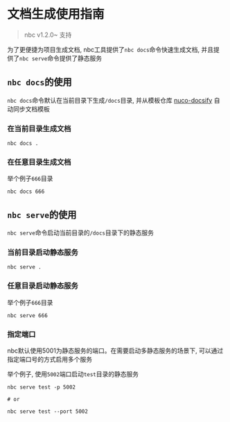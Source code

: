 # 文档生成使用指南

> nbc v1.2.0~ 支持

为了更便捷为项目生成文档, nbc工具提供了`nbc docs`命令快速生成文档, 并且提供了`nbc serve`命令提供了静态服务

## `nbc docs`的使用

`nbc docs`命令默认在当前目录下生成`/docs`目录, 并从模板仓库 [nuco-docsify](https://github.com/NucoTech/nuco-docsify) 自动同步文档模板

### 在当前目录生成文档

```shell
nbc docs .
```

### 在任意目录生成文档

举个例子`666`目录

```shell
nbc docs 666
```

## `nbc serve`的使用

`nbc serve`命令启动当前目录的`/docs`目录下的静态服务

### 当前目录启动静态服务

```shell
nbc serve .
```

### 任意目录启动静态服务

举个例子`666`目录

```shell
nbc serve 666
```

### 指定端口

nbc默认使用5001为静态服务的端口。在需要启动多静态服务的场景下, 可以通过指定端口号的方式启用多个服务

举个例子, 使用`5002`端口启动`test`目录的静态服务

```shell
nbc serve test -p 5002

# or

nbc serve test --port 5002
```
